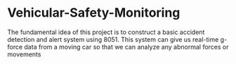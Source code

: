 # Vehicular-Safety-Monitoring
The fundamental idea of this project is to construct a basic accident detection and alert system using 8051. This system can give us real-time g-force data from a moving car so that we can analyze any abnormal forces or movements

